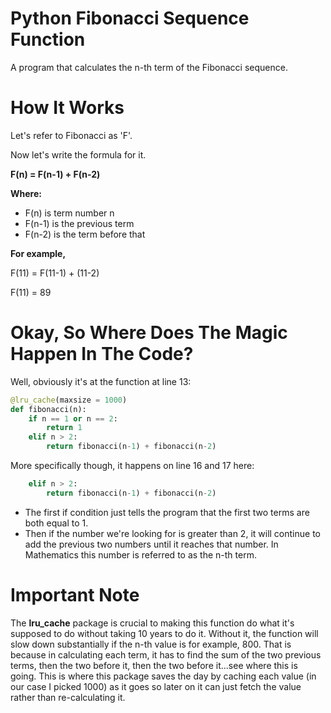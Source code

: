 # Python Fibonacci Sequence Function
A program that calculates the n-th term of the Fibonacci sequence.

# How It Works
Let's refer to Fibonacci as 'F'.

Now let's write the formula for it.

**F(n) = F(n-1) + F(n-2)**

**Where:**
- F(n) is term number n
- F(n-1) is the previous term
- F(n-2) is the term before that

**For example,**

F(11) = F(11-1) + (11-2)

F(11) = 89

# Okay, So Where Does The Magic Happen In The Code?
Well, obviously it's at the function at line 13:
```python
@lru_cache(maxsize = 1000)
def fibonacci(n):
    if n == 1 or n == 2:
        return 1
    elif n > 2:
        return fibonacci(n-1) + fibonacci(n-2)
```

More specifically though, it happens on line 16 and 17 here:
```python
    elif n > 2:
        return fibonacci(n-1) + fibonacci(n-2)
```

- The first if condition just tells the program that the first two terms are both equal to 1.
- Then if the number we're looking for is greater than 2, it will continue to add the previous two numbers until it reaches that number. In Mathematics this number is referred to as the n-th term.

# Important Note
The **lru_cache** package is crucial to making this function do what it's supposed to do without taking 10 years to do it. Without it, the function will slow down substantially if the n-th value is for example, 800.
That is because in calculating each term, it has to find the sum of the two previous terms, then the two before it, then the two before it...see where this is going.
This is where this package saves the day by caching each value (in our case I picked 1000) as it goes so later on it can just fetch the value rather than re-calculating it.
